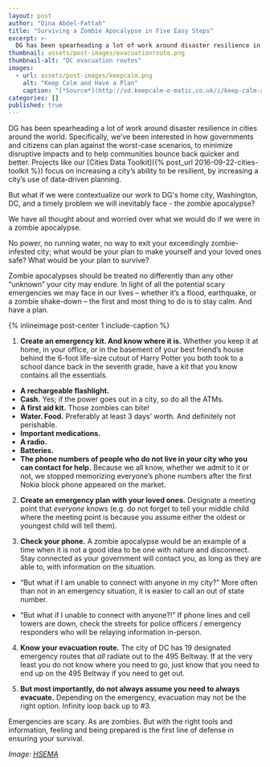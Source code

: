 ```yaml
---
layout: post
author: "Dina Abdel-Fattah"
title: "Surviving a Zombie Apocalypse in Five Easy Steps" 
excerpt: >-
  DG has been spearheading a lot of work around disaster resilience in cities around the world. Specifically, we’ve been interested in how governments and citizens can plan against the worst-case scenarios, to minimize disruptive impacts and to help communities bounce back quicker and better....
thumbnail: assets/post-images/evacuationroute.png
thumbnail-alt: "DC evacuation routes"
images:
  - url: assets/post-images/keepcalm.png
    alt: "Keep Calm and Have a Plan"
    caption: "[*Source*](http://sd.keepcalm-o-matic.co.uk/i/keep-calm-and-have-a-plan-25.png)"
categories: []
published: true
---
```


DG has been spearheading a lot of work around disaster resilience in cities around the world. Specifically, we’ve been interested in how governments and citizens can plan against the worst-case scenarios, to minimize disruptive impacts and to help communities bounce back quicker and better. Projects like our [Cities Data Toolkit]({% post_url 2016-09-22-cities-toolkit %}) focus on increasing a city’s ability to be resilient, by increasing a city’s use of data-driven planning.


But what if we were contextualize our work to DG's home city, Washington, DC, and a timely problem we will inevitably face - the zombie apocalypse?


We have all thought about and worried over what we would do if we were in a zombie apocalypse. 


No power, no running water, no way to exit your exceedingly zombie-infested city; what would be your plan to make yourself and your loved ones safe? What would be your plan to survive?
 
Zombie apocalypses should be treated no differently than any other “unknown” your city may endure. In light of all the potential scary emergencies we may face in our lives – whether it’s a flood, earthquake, or a zombie shake-down – the first and most thing to do is to stay calm. And have a plan.

{% inlineimage post-center 1 include-caption %}

1. **Create an emergency kit. And know where it is.** Whether you keep it at home, in your office, or in the basement of your best friend’s house behind the 6-foot life-size cutout of Harry Potter you both took to a school dance back in the seventh grade, have a kit that you know contains all the essentials.

 - **A rechargeable flashlight.**
 - **Cash.** Yes; if the power goes out in a city, so do all the ATMs.
 - **A first aid kit.** Those zombies can bite!
 - **Water. Food.** Preferably at least 3 days’ worth. And definitely not perishable.
 - **Important medications.**
 - **A radio.**
 - **Batteries.** 
 - **The phone numbers of people who do not live in your city who you can contact for help.** Because we all know, whether we admit to it or not, we stopped memorizing everyone’s phone numbers after the first Nokia block phone appeared on the market.

2. **Create an emergency plan with your loved ones.** Designate a meeting point that *everyone* knows (e.g. do not forget to tell your middle child where the meeting point is because you assume either the oldest or youngest child will tell them).

3. **Check your phone.** A zombie apocalypse would be an example of a time when it is not a good idea to be one with nature and disconnect. Stay connected as your government will contact you, as long as they are able to, with information on the situation.
 
 - “But what if I am unable to connect with anyone in my city?” More often than not in an emergency situation, it is easier to call an out of state number.
 
 - “But what if I unable to connect with anyone?!” If phone lines and cell towers are down, check the streets for police officers / emergency responders who will be relaying information in-person.

4. **Know your evacuation route.** The city of DC has 19 designated emergency routes that *all* radiate out to the 495 Beltway. If at the very least you do not know where you need to go, just know that you need to end up on the 495 Beltway if you need to get out.

5. **But most importantly, do not always assume you need to always evacuate.**  Depending on the emergency, evacuation may not be the right option. Infinity loop back up to #3.
 
Emergencies are scary. As are zombies. But with the right tools and information, feeling and being prepared is the first line of defense in ensuring your survival.

*Image: [HSEMA](http://geospatial.dcgis.dc.gov/evac/)*
